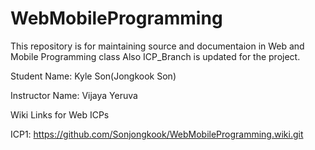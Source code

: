 # WebMobileProgramming

This repository is for maintaining source and documentaion in Web and Mobile Programming class Also ICP_Branch is updated for the project.


Student Name: Kyle Son(Jongkook Son)

Instructor Name: Vijaya Yeruva

Wiki Links for Web ICPs

ICP1: https://github.com/Sonjongkook/WebMobileProgramming.wiki.git
